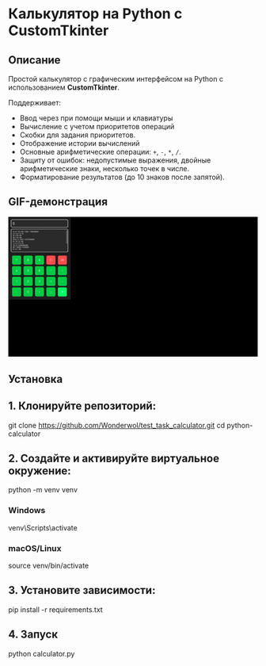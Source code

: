 # Калькулятор на Python с CustomTkinter

## Описание
Простой калькулятор с графическим интерфейсом на Python с использованием **CustomTkinter**.  

Поддерживает:
- Ввод через при помощи мыши и клавиатуры
- Вычисление с учетом приоритетов операций
- Скобки для задания приоритетов.
- Отображение истории вычислений
- Основные арифметические операции: `+`, `-`, `*`, `/`.
- Защиту от ошибок: недопустимые выражения, двойные арифметические знаки, несколько точек в числе.
- Форматирование результатов (до 10 знаков после запятой).

## GIF-демонстрация

![Демонстрация работы калькулятора](gif/calculator.gif)  

## Установка

## 1. Клонируйте репозиторий:
git clone https://github.com/Wonderwol/test_task_calculator.git
cd python-calculator

## 2. Создайте и активируйте виртуальное окружение:
python -m venv venv

### Windows
venv\Scripts\activate

### macOS/Linux
source venv/bin/activate

## 3. Установите зависимости:
pip install -r requirements.txt

## 4. Запуск
python calculator.py

